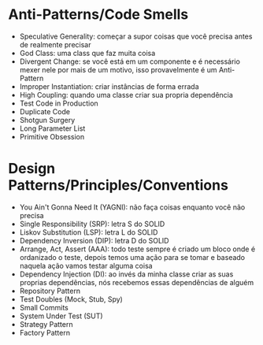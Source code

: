 <!-- Coisas que deveriamos evitar de colocar no código -->
# Anti-Patterns/Code Smells
- Speculative Generality: começar a supor coisas que você precisa antes de realmente precisar
- God Class: uma class que faz muita coisa
- Divergent Change: se você está em um componente e é necessário mexer nele por mais de um motivo, isso provavelmente é um Anti-Pattern
- Improper Instantiation: criar instâncias de forma errada 
- High Coupling: quando uma classe criar sua propria dependência
- Test Code in Production
- Duplicate Code
- Shotgun Surgery
- Long Parameter List
- Primitive Obsession

<!-- Coias boas que deveriamos seguir para colocar no código, coisas que já foram validados por pessaos no passado que já garantiram que é uma forma boa de programar -->
# Design Patterns/Principles/Conventions
- You Ain't Gonna Need It (YAGNI): não faça coisas enquanto você não precisa
- Single Responsibility (SRP): letra S do SOLID
- Liskov Substitution (LSP): letra L do SOLID
- Dependency Inversion (DIP): letra D do SOLID
- Arrange, Act, Assert (AAA): todo teste sempre é criado um bloco onde é ordanizado o teste, depois temos uma ação para se tomar e baseado naquela ação vamos testar alguma coisa
- Dependency Injection (DI): ao invés da minha classe criar as suas proprias dependências, nós recebemos essas dependências de alguém
- Repository Pattern
- Test Doubles (Mock, Stub, Spy)
- Small Commits
- System Under Test (SUT)
- Strategy Pattern
- Factory Pattern